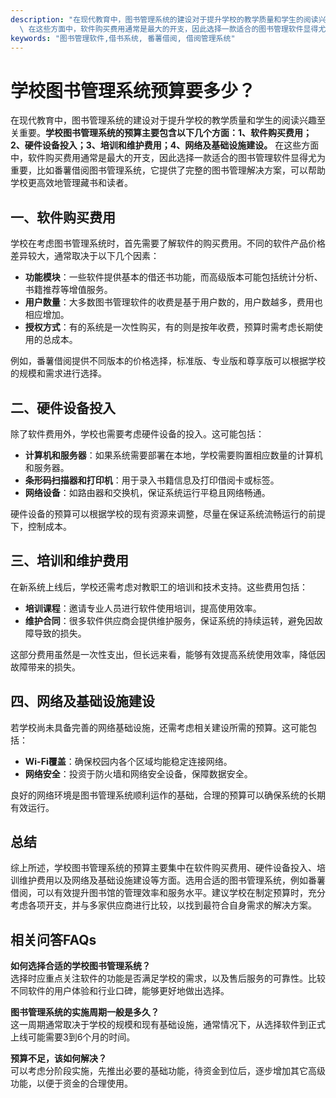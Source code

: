 ```yaml
---
description: "在现代教育中，图书管理系统的建设对于提升学校的教学质量和学生的阅读兴趣至关重要。**学校图书管理系统的预算主要包含以下几个方面：1、软件购买费用；2、硬件设备投入；3、培训和维护费用；4、网络及基础设施建设。**\
  \ 在这些方面中，软件购买费用通常是最大的开支，因此选择一款适合的图书管理软件显得尤为重要，比如番薯借阅图书管理系统，它提供了完整的图书管理解决方案，可以帮助学校更高效地管理藏书和读者。"
keywords: "图书管理软件,借书系统, 番薯借阅, 借阅管理系统"
---
```

# 学校图书管理系统预算要多少？

在现代教育中，图书管理系统的建设对于提升学校的教学质量和学生的阅读兴趣至关重要。**学校图书管理系统的预算主要包含以下几个方面：1、软件购买费用；2、硬件设备投入；3、培训和维护费用；4、网络及基础设施建设。** 在这些方面中，软件购买费用通常是最大的开支，因此选择一款适合的图书管理软件显得尤为重要，比如番薯借阅图书管理系统，它提供了完整的图书管理解决方案，可以帮助学校更高效地管理藏书和读者。

## 一、软件购买费用

学校在考虑图书管理系统时，首先需要了解软件的购买费用。不同的软件产品价格差异较大，通常取决于以下几个因素：

- **功能模块**：一些软件提供基本的借还书功能，而高级版本可能包括统计分析、书籍推荐等增值服务。
- **用户数量**：大多数图书管理软件的收费是基于用户数的，用户数越多，费用也相应增加。
- **授权方式**：有的系统是一次性购买，有的则是按年收费，预算时需考虑长期使用的总成本。

例如，番薯借阅提供不同版本的价格选择，标准版、专业版和尊享版可以根据学校的规模和需求进行选择。

## 二、硬件设备投入

除了软件费用外，学校也需要考虑硬件设备的投入。这可能包括：

- **计算机和服务器**：如果系统需要部署在本地，学校需要购置相应数量的计算机和服务器。
- **条形码扫描器和打印机**：用于录入书籍信息及打印借阅卡或标签。
- **网络设备**：如路由器和交换机，保证系统运行平稳且网络畅通。

硬件设备的预算可以根据学校的现有资源来调整，尽量在保证系统流畅运行的前提下，控制成本。

## 三、培训和维护费用

在新系统上线后，学校还需考虑对教职工的培训和技术支持。这些费用包括：

- **培训课程**：邀请专业人员进行软件使用培训，提高使用效率。
- **维护合同**：很多软件供应商会提供维护服务，保证系统的持续运转，避免因故障导致的损失。

这部分费用虽然是一次性支出，但长远来看，能够有效提高系统使用效率，降低因故障带来的损失。

## 四、网络及基础设施建设

若学校尚未具备完善的网络基础设施，还需考虑相关建设所需的预算。这可能包括：

- **Wi-Fi覆盖**：确保校园内各个区域均能稳定连接网络。
- **网络安全**：投资于防火墙和网络安全设备，保障数据安全。

良好的网络环境是图书管理系统顺利运作的基础，合理的预算可以确保系统的长期有效运行。

## 总结

综上所述，学校图书管理系统的预算主要集中在软件购买费用、硬件设备投入、培训维护费用以及网络及基础设施建设等方面。选用合适的图书管理系统，例如番薯借阅，可以有效提升图书馆的管理效率和服务水平。建议学校在制定预算时，充分考虑各项开支，并与多家供应商进行比较，以找到最符合自身需求的解决方案。

## 相关问答FAQs

**如何选择合适的学校图书管理系统？**  
选择时应重点关注软件的功能是否满足学校的需求，以及售后服务的可靠性。比较不同软件的用户体验和行业口碑，能够更好地做出选择。

**图书管理系统的实施周期一般是多久？**  
这一周期通常取决于学校的规模和现有基础设施，通常情况下，从选择软件到正式上线可能需要3到6个月的时间。

**预算不足，该如何解决？**  
可以考虑分阶段实施，先推出必要的基础功能，待资金到位后，逐步增加其它高级功能，以便于资金的合理使用。
